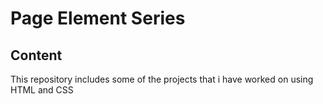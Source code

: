 # Page Element Series
## Content
This repository includes some of the projects that i have worked on using HTML and CSS

